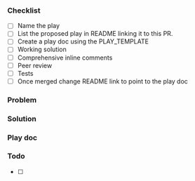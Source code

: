 ### Checklist
- [ ] Name the play <!-- It should be an instruction e.g. "Cache public resources aggressively", not "Caching of public resources"   -->
- [ ] List the proposed play in README linking it to this PR.
- [ ] Create a play doc using the PLAY_TEMPLATE
- [ ] Working solution <!-- Consider whether the solution should be part of the playbook boilerplate or if it would be better packaged into it's own module (in which case you just need to document how to consume it) -->
- [ ] Comprehensive inline comments
- [ ] Peer review
- [ ] Tests
- [ ] Once merged change README link to point to the play doc

### Problem
<!--
[Copy from corresponding issue if one exists]
Explore the problem space.
What issue are you trying to solve?
What impact is the problem having on users or developers?
-->

### Solution
<!-- A brief summary of the solution -->

### Play doc
<!-- Link to play doc in this branch -->

### Todo
<!-- Your own development todo list -->
- [ ]
